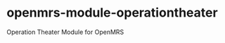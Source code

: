 openmrs-module-operationtheater
===============================

Operation Theater Module for OpenMRS
